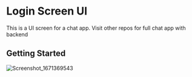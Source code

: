 # Login Screen UI

This is a UI screen for a chat app.
Visit other repos for full chat app with backend

## Getting Started

![Screenshot_1671369543](https://user-images.githubusercontent.com/96678300/208300745-e5d4a60a-844a-41cc-87d2-de900b1c4ad7.png)
